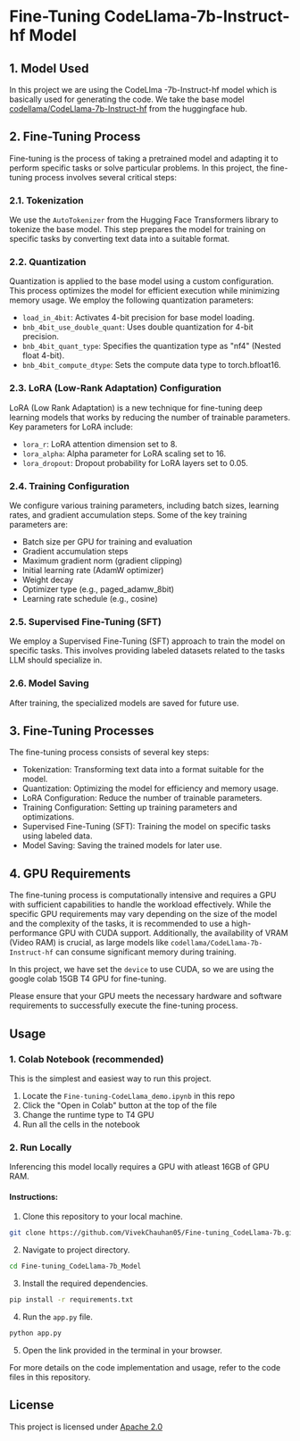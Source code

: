 # Fine-Tuning CodeLlama-7b-Instruct-hf Model
## 1. Model Used

In this project we are using the CodeLlma -7b-Instruct-hf model which is basically used for generating the code.
We take the base model [codellama/CodeLlama-7b-Instruct-hf](https://huggingface.co/codellama/CodeLlama-7b-Instruct-hf) from the huggingface hub.

## 2. Fine-Tuning Process

Fine-tuning is the process of taking a pretrained model and adapting it to perform specific tasks or solve particular problems. In this project, the fine-tuning process involves several critical steps:

### 2.1. Tokenization

We use the `AutoTokenizer` from the Hugging Face Transformers library to tokenize the base model. This step prepares the model for training on specific tasks by converting text data into a suitable format.

### 2.2. Quantization

Quantization is applied to the base model using a custom configuration. This process optimizes the model for efficient execution while minimizing memory usage. We employ the following quantization parameters:

- `load_in_4bit`: Activates 4-bit precision for base model loading.
- `bnb_4bit_use_double_quant`: Uses double quantization for 4-bit precision.
- `bnb_4bit_quant_type`: Specifies the quantization type as "nf4" (Nested float 4-bit).
- `bnb_4bit_compute_dtype`: Sets the compute data type to torch.bfloat16.

### 2.3. LoRA (Low-Rank Adaptation) Configuration

LoRA (Low Rank Adaptation) is a new technique for fine-tuning deep learning models that works by reducing the number of trainable parameters. Key parameters for LoRA include:

- `lora_r`: LoRA attention dimension set to 8.
- `lora_alpha`: Alpha parameter for LoRA scaling set to 16.
- `lora_dropout`: Dropout probability for LoRA layers set to 0.05.

### 2.4. Training Configuration

We configure various training parameters, including batch sizes, learning rates, and gradient accumulation steps. Some of the key training parameters are:

- Batch size per GPU for training and evaluation
- Gradient accumulation steps
- Maximum gradient norm (gradient clipping)
- Initial learning rate (AdamW optimizer)
- Weight decay
- Optimizer type (e.g., paged_adamw_8bit)
- Learning rate schedule (e.g., cosine)

### 2.5. Supervised Fine-Tuning (SFT)

We employ a Supervised Fine-Tuning (SFT) approach to train the model on specific tasks. This involves providing labeled datasets related to the tasks LLM should specialize in.

### 2.6. Model Saving

After training, the specialized models are saved for future use.

## 3. Fine-Tuning Processes

The fine-tuning process consists of several key steps:

- Tokenization: Transforming text data into a format suitable for the model.
- Quantization: Optimizing the model for efficiency and memory usage.
- LoRA Configuration: Reduce the number of trainable parameters.
- Training Configuration: Setting up training parameters and optimizations.
- Supervised Fine-Tuning (SFT): Training the model on specific tasks using labeled data.
- Model Saving: Saving the trained models for later use.

## 4. GPU Requirements

The fine-tuning process is computationally intensive and requires a GPU with sufficient capabilities to handle the workload effectively. While the specific GPU requirements may vary depending on the size of the model and the complexity of the tasks, it is recommended to use a high-performance GPU with CUDA support. Additionally, the availability of VRAM (Video RAM) is crucial, as large models like `codellama/CodeLlama-7b-Instruct-hf` can consume significant memory during training. 

In this project, we have set the `device` to use CUDA, so we are using the google colab 15GB T4 GPU for fine-tuning.

Please ensure that your GPU meets the necessary hardware and software requirements to successfully execute the fine-tuning process.

## Usage

### 1. Colab Notebook (recommended)

This is the simplest and easiest way to run this project.

1. Locate the `Fine-tuning-CodeLlama_demo.ipynb` in this repo
2. Click the "Open in Colab" button at the top of the file
3. Change the runtime type to T4 GPU
4. Run all the cells in the notebook

### 2. Run Locally

Inferencing this model locally requires a GPU with atleast 16GB of GPU RAM.

#### Instructions:

1. Clone this repository to your local machine.
```bash
git clone https://github.com/VivekChauhan05/Fine-tuning_CodeLlama-7b.git
```

2. Navigate to project directory.
```bash
cd Fine-tuning_CodeLlama-7b_Model
```

3. Install the required dependencies. 
```bash
pip install -r requirements.txt
```

4. Run the `app.py` file.
```bash
python app.py
```

5. Open the link provided in the terminal in your browser.

For more details on the code implementation and usage, refer to the code files in this repository.


## License

This project is licensed under [Apache 2.0](LICENSE)